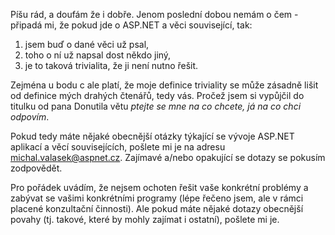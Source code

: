 <!-- dcterms:identifier = aspnetcz#17 -->
<!-- dcterms:title = Ptejte se mne na co chcete, já na co chci odpovím -->
<!-- dcterms:abstract = Píšu rád a doufejme že i dobře. Jenom poslední dobou nemám o čem. -->
<!-- np9:categoryId = 1 -->
<!-- x4w:category = Tipy, triky -->
<!-- np9:authorId = 1 -->
<!-- np9:authorEmail = michal.valasek@altairis.cz -->
<!-- dcterms:creator = Michal Altair Valášek -->
<!-- dcterms:created = 2005-01-25T01:19:45.417+01:00 -->
<!-- dcterms:dateAccepted = 2005-01-25T01:19:45.417+01:00 -->

Píšu rád, a doufám že i dobře. Jenom poslední dobou nemám o čem - připadá mi, že pokud jde o ASP.NET a věci související, tak:

1.  jsem buď o dané věci už psal,
2.  toho o ní už napsal dost někdo jiný,
3.  je to taková trivialita, že ji není nutno řešit.

Zejména u bodu c ale platí, že moje definice triviality se může zásadně lišit od definice mých drahých čtenářů, tedy vás. Pročež jsem si vypůjčil do titulku od pana Donutila větu *ptejte se mne na co chcete, já na co chci odpovím*.

Pokud tedy máte nějaké obecnější otázky týkající se vývoje ASP.NET aplikací a věcí souvisejících, pošlete mi je na adresu [michal.valasek@aspnet.cz](mailto:michal.valasek@aspnet.cz). Zajímavé a/nebo opakující se dotazy se pokusím zodpovědět.

Pro pořádek uvádím, že nejsem ochoten řešit vaše konkrétní problémy a zabývat se vašimi konkrétními programy (lépe řečeno jsem, ale v rámci placené konzultační činnosti). Ale pokud máte nějaké dotazy obecnější povahy (tj. takové, které by mohly zajímat i ostatní), pošlete mi je.